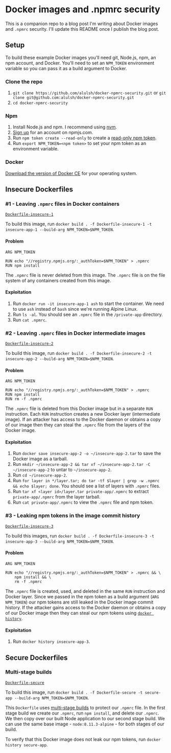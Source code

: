 # Docker images and .npmrc security

This is a companion repo to a blog post I'm writing about Docker images and `.npmrc` security. I'll update this README once I publish the blog post.

## Setup

To build these example Docker images you'll need git, Node.js, npm, an npm account, and Docker. You'll need to set an `NPM_TOKEN` environment variable so you can pass it as a build argument to Docker.

### Clone the repo

1. `git clone https://github.com/alulsh/docker-npmrc-security.git` or `git clone git@github.com:alulsh/docker-npmrc-security.git`
1. `cd docker-npmrc-security`

### Npm

1. Install Node.js and npm. I recommend using [nvm](https://github.com/creationix/nvm).
1. [Sign up](https://www.npmjs.com/signup) for an account on npmjs.com.
1. Run `npm token create --read-only` to create a [read-only npm token](https://docs.npmjs.com/getting-started/working_with_tokens#how-to-create-a-new-read-only-token).
1. Run `export NPM_TOKEN=<npm token>` to set your npm token as an environment variable.

### Docker

[Download the version of Docker CE](https://docs.docker.com/install/) for your operating system.

## Insecure Dockerfiles

### #1 - Leaving `.npmrc` files in Docker containers

[`Dockerfile-insecure-1`](https://github.com/alulsh/docker-npmrc-security/blob/master/Dockerfile-insecure-1)

To build this image, run `docker build . -f Dockerfile-insecure-1 -t insecure-app-1 --build-arg NPM_TOKEN=$NPM_TOKEN`.

#### Problem

```
ARG NPM_TOKEN

RUN echo "//registry.npmjs.org/:_authToken=$NPM_TOKEN" > .npmrc
RUN npm install
```

The `.npmrc` file is never deleted from this image. The `.npmrc` file is on the file system of any containers created from this image.

#### Exploitation

1. Run `docker run -it insecure-app-1 ash` to start the container. We need to use `ash` instead of `bash` since we're running Alpine Linux.
1. Run `ls -al`. You should see an `.npmrc` file in the `/private-app` directory.
1. Run `cat .npmrc`.

### #2 - Leaving `.npmrc` files in Docker intermediate images

[`Dockerfile-insecure-2`](https://github.com/alulsh/docker-npmrc-security/blob/master/Dockerfile-insecure-2)

To build this image, run `docker build . -f Dockerfile-insecure-2 -t insecure-app-2 --build-arg NPM_TOKEN=$NPM_TOKEN`.

#### Problem

```
ARG NPM_TOKEN

RUN echo "//registry.npmjs.org/:_authToken=$NPM_TOKEN" > .npmrc
RUN npm install
RUN rm -f .npmrc
```

The `.npmrc` file is deleted from this Docker image but in a separate `RUN` instruction. Each `RUN` instruction creates a new Docker layer (intermediate image). If an attacker has access to the Docker daemon or obtains a copy of our image then they can steal the `.npmrc` file from the layers of the Docker image.

#### Exploitation

1. Run `docker save insecure-app-2 -o ~/insecure-app-2.tar` to save the Docker image as a tarball.
1. Run `mkdir ~/insecure-app-2 && tar xf ~/insecure-app-2.tar -C ~/insecure-app-2` to untar to `~/insecure-app-2`.
1. Run `cd ~/insecure-app-2`.
1. Run `for layer in */layer.tar; do tar -tf $layer | grep -w .npmrc && echo $layer; done`. You should see a list of layers with `.npmrc` files.
1. Run `tar xf <layer id>/layer.tar private-app/.npmrc` to extract `private-app/.npmrc` from the layer tarball.
1. Run `cat private-app/.npmrc` to view the `.npmrc` file and npm token.

### #3 - Leaking npm tokens in the image commit history

[`Dockerfile-insecure-3`](https://github.com/alulsh/docker-npmrc-security/blob/master/Dockerfile-insecure-3)

To build this images, run `docker build . -f Dockerfile-insecure-3 -t insecure-app-3 --build-arg NPM_TOKEN=$NPM_TOKEN`.

#### Problem

```
ARG NPM_TOKEN

RUN echo "//registry.npmjs.org/:_authToken=$NPM_TOKEN" > .npmrc && \
    npm install && \
    rm -f .npmrc
```

The `.npmrc` file is created, used, and deleted in the same `RUN` instruction and Docker layer. Since we passed in the npm token as a build argument (`ARG NPM_TOKEN`) our npm tokens are still leaked in the Docker image commit history. If the attacker gains access to the Docker daemon or obtains a copy of our Docker image then they can steal our npm tokens using [`docker history`](https://docs.docker.com/engine/reference/commandline/history/).

#### Exploitation

1. Run `docker history insecure-app-3`.

## Secure Dockerfiles

### Multi-stage builds

[`Dockerfile-secure`](https://github.com/alulsh/docker-npmrc-security/blob/master/Dockerfile-secure)

To build this image, run `docker build . -f Dockerfile-secure -t secure-app --build-arg NPM_TOKEN=$NPM_TOKEN`.

This `Dockerfile` uses [multi-stage builds](https://docs.docker.com/develop/develop-images/multistage-build/#use-an-external-image-as-a-stage) to protect our `.npmrc` file. In the first stage build we create our `.npmrc`, run `npm install`, and delete our `.npmrc`. We then copy over our built Node application to our second stage build. We can use the same base image - `node:8.11.3-alpine` - for both stages of our build.

To verify that this Docker image does not leak our npm tokens, run `docker history secure-app`.
